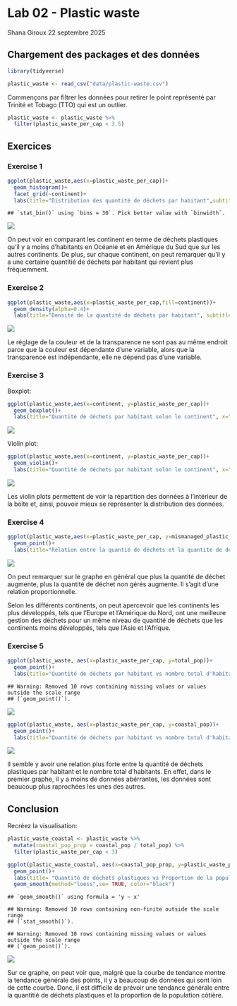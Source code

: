 Lab 02 - Plastic waste
================
Shana Giroux
22 septembre 2025

## Chargement des packages et des données

``` r
library(tidyverse) 
```

``` r
plastic_waste <- read_csv("data/plastic-waste.csv")
```

Commençons par filtrer les données pour retirer le point représenté par
Trinité et Tobago (TTO) qui est un outlier.

``` r
plastic_waste <- plastic_waste %>%
  filter(plastic_waste_per_cap < 3.5)
```

## Exercices

### Exercise 1

``` r
ggplot(plastic_waste,aes(x=plastic_waste_per_cap))+
  geom_histogram()+
  facet_grid(~continent)+
  labs(title="Distribution des quantité de déchets par habitant",subtitle="Selon le contient", x="Quantité de déchets par habitant", y=" Nombre recencé")
```

    ## `stat_bin()` using `bins = 30`. Pick better value with `binwidth`.

![](lab-02_files/figure-gfm/plastic-waste-continent-1.png)<!-- -->

On peut voir en comparant les continent en terme de déchets plastiques
qu’il y a moins d’habitants en Océanie et en Amérique du Sud que sur les
autres continents. De plus, sur chaque continent, on peut remarquer
qu’il y a une certaine quantitié de déchets par habitant qui revient
plus fréquemment.

### Exercise 2

``` r
ggplot(plastic_waste,aes(x=plastic_waste_per_cap,fill=continent))+
  geom_density(alpha=0.4)+
  labs(title="Densité de la quantité de déchets par habitant", subtitle="Selon le continent", x="Quantité de déchets par habitant", y="Densité", color="Continent")
```

![](lab-02_files/figure-gfm/plastic-waste-density-1.png)<!-- -->

Le réglage de la couleur et de la transparence ne sont pas au même
endroit parce que la couleur est dépendante d’une variable, alors que la
transparence est indépendante, elle ne dépend pas d’une variable.

### Exercise 3

Boxplot:

``` r
ggplot(plastic_waste,aes(x=continent, y=plastic_waste_per_cap))+
  geom_boxplot()+
  labs(title="Quantité de déchets par habitant selon le continent", x="Continent", y="Quantité de déchets par habitant")
```

![](lab-02_files/figure-gfm/plastic-waste-boxplot-1.png)<!-- -->

Violin plot:

``` r
ggplot(plastic_waste,aes(x=continent, y=plastic_waste_per_cap))+
  geom_violin()+
  labs(title="Quantité de déchets par habitant selon le continent", x="Continent", y="Quantité de déchets par habitant")
```

![](lab-02_files/figure-gfm/plastic-waste-violin-1.png)<!-- -->

Les violin plots permettent de voir la répartition des données à
l’intérieur de la boîte et, ainsi, pouvoir mieux se représenter la
distribution des données.

### Exercise 4

``` r
ggplot(plastic_waste,aes(x=plastic_waste_per_cap, y=mismanaged_plastic_waste_per_cap,color=continent))+
  geom_point()+
  labs(title="Relation entre la quantié de déchets et la quantité de déchets non gérés", subtitle="Selon le continent", x="Quantité de déchets", y="Quantité de déchets non gérés", color="Continent")
```

![](lab-02_files/figure-gfm/plastic-waste-mismanaged-1.png)<!-- -->

On peut remarquer sur le graphe en général que plus la quantité de
déchet augmente, plus la quantité de déchet non gérés augmente. Il
s’agit d’une relation proportionnelle.

Selon les différents continents, on peut apercevoir que les continents
les plus développés, tels que l’Europe et l’Amérique du Nord, ont une
meilleure gestion des déchets pour un même niveau de quantité de déchets
que les continents moins développés, tels que l’Asie et l’Afrique.

### Exercise 5

``` r
ggplot(plastic_waste, aes(x=plastic_waste_per_cap, y=total_pop))+ 
  geom_point()+
  labs(title="Quantité de déchets par habitant vs nombre total d'habitants", x="Quantité de déchets plastiques par habitant", y="Nombre total d'habitants")
```

    ## Warning: Removed 10 rows containing missing values or values outside the scale range
    ## (`geom_point()`).

![](lab-02_files/figure-gfm/plastic-waste-population-total-1.png)<!-- -->

``` r
ggplot(plastic_waste, aes(x=plastic_waste_per_cap, y=coastal_pop))+ 
  geom_point()+
  labs(title="Quantité de déchets par habitant vs nombre total d'habitants vivant près d'une côte", x="Quantité de déchets plastiques par habitant", y="Nombre total d'habitants vivant près d'une côte")
```

![](lab-02_files/figure-gfm/plastic-waste-population-coastal-1.png)<!-- -->

Il semble y avoir une relation plus forte entre la quantité de déchets
plastiques par habitant et le nombre total d’habitants. En effet, dans
le premier graphe, il y a moins de données abérrantes, les données sont
beaucoup plus raprochées les unes des autres.

## Conclusion

Recréez la visualisation:

``` r
plastic_waste_coastal <- plastic_waste %>% 
  mutate(coastal_pop_prop = coastal_pop / total_pop) %>%
  filter(plastic_waste_per_cap < 3)

ggplot(plastic_waste_coastal, aes(x=coastal_pop_prop, y=plastic_waste_per_cap, color=continent))+
  geom_point()+
  labs(title= "Quantité de déchets plastiques vs Proportion de la population côtière", subtitle= "Selon le continent", x="Proportion de la population côtière (Coastal / total population)", y="Nombre de déchets plastiques par habitant", color= "Continent")+
  geom_smooth(method="loess",se= TRUE, color="black")
```

    ## `geom_smooth()` using formula = 'y ~ x'

    ## Warning: Removed 10 rows containing non-finite outside the scale range
    ## (`stat_smooth()`).

    ## Warning: Removed 10 rows containing missing values or values outside the scale range
    ## (`geom_point()`).

![](lab-02_files/figure-gfm/recreate-viz-1.png)<!-- -->

Sur ce graphe, on peut voir que, malgré que la courbe de tendance montre
la tendance générale des points, il y a beaucoup de données qui sont
loin de cette courbe. Donc, il est difficile de prévoir une tendance
générale entre la quantitié de déchets plastiques et la proportion de la
population côtière.

